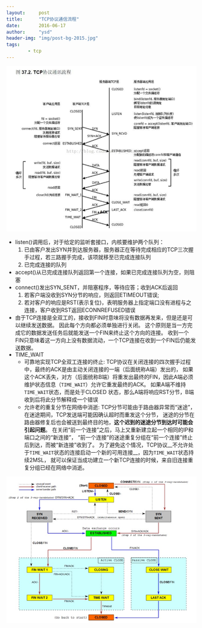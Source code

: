 ```yaml
---
layout:     post
title:      "TCP协议通信流程"
date:       2016-06-17
author:     "ysd"
header-img: "img/post-bg-2015.jpg"
tags:      
        - tcp
---
```


![](/img/in-post/2016-06-17-tcp.jpg)

+ listen()调用后，对于给定的监听套接口，内核要维护两个队列：
    1. 已由客户发出SYN并到达服务器，服务器正在等待完成相应的TCP三次握手过程，若三路握手完成，该项就移至已完成连接队列
    2. 已完成连接的队列
+ accept()从已完成连接队列返回第一个连接，如果已完成连接队列为空，则阻塞
+ connect()发出SYN_SENT，并阻塞程序，等待应答；收到ACK后返回
    1. 若客户端没收到SYN分节的响应，则返回ETIMEOUT错误;
    2. 若对客户的响应是RST(表示复位)，表明服务器上指定端口没有进程与之连接，客户收到RST返回ECONNREFUSED错误
+ 由于TCP连接是全双工的，接收到FIN时意味将没有数据再发来，但是还是可以继续发送数据。
因此每个方向都必须单独进行关闭。
这个原则是当一方完成它的数据发送任务后就能发送一个FIN来终止这个方向的连接。
收到一个 FIN只意味着这一方向上没有数据流动，一个TCP连接在收到一个FIN后仍能发送数据。
+ TIME_WAIT
    + 可靠地实现TCP全双工连接的终止: 
TCP协议在关闭连接的四次握手过程中，最终的ACK是由主动关闭连接的一端（后面统称A端）发出的，
如果这个ACK丢失，对方（后面统称B端）将重发出最终的FIN，因此A端必须维护状态信息（`TIME_WAIT`）允许它重发最终的ACK。
如果A端不维持`TIME_WAIT`状态，而是处于CLOSED 状态，那么A端将响应RST分节，B端收到后将此分节解释成一个错误
    + 允许老的重复分节在网络中消逝: 
TCP分节可能由于路由器异常而“迷途”，在迷途期间，TCP发送端可能因确认超时而重发这个分节，
迷途的分节在路由器修复后也会被送到最终目的地，__这个迟到的迷途分节到达时可能会引起问题__。
在关闭“前一个连接”之后，马上又重新建立起一个相同的IP和端口之间的“新连接”，
“前一个连接”的迷途重复分组在“前一个连接”终止后到达，而被“新连接”收到了。
为了避免这个情况，TCP协议__不允许处于`TIME_WAIT`状态的连接启动一个新的可用连接__，因为`TIME_WAIT`状态持续2MSL，
就可以保证当成功建立一个新TCP连接的时候，来自旧连接重复分组已经在网络中消逝。

![](/img/in-post/2016-07-29-tcp.jpg)
